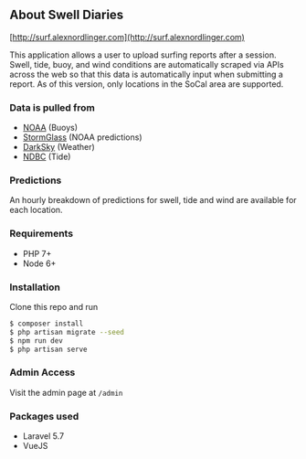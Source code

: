 ## About Swell Diaries

[http://surf.alexnordlinger.com](http://surf.alexnordlinger.com)

This application allows a user to upload surfing reports after a session. Swell, tide, buoy, and wind conditions are automatically scraped via APIs across the web so that this data is automatically input when submitting a report. As of this version, only locations in the SoCal area are supported.

### Data is pulled from

- [NOAA](https://www.ndbc.noaa.gov/) (Buoys)
- [StormGlass](https://www.stormglass.io/) (NOAA predictions)
- [DarkSky](https://darksky.net) (Weather)
- [NDBC](https://www.ndbc.noaa.gov/) (Tide)

### Predictions

An hourly breakdown of predictions for swell, tide and wind are available for each location.

### Requirements

* PHP 7+
* Node 6+

### Installation

Clone this repo and run
```bash
$ composer install
$ php artisan migrate --seed
$ npm run dev
$ php artisan serve
```

### Admin Access

Visit the admin page at `/admin`


### Packages used

* Laravel 5.7
* VueJS

